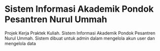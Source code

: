 # Sistem Informasi Akademik Pondok Pesantren Nurul Ummah

Projek Kerja Praktek Kuliah. Sistem Informasi Akademik Pondok Pesantren Nurul Ummah. Sistem dibuat untuk admin dalam mengelola akun user dan mengelola data
